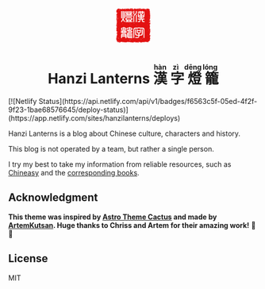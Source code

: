 <div align="center">
  <img alt="Astro Citrus logo" src="/public/images/seal.jpg" width="70" />
</div>
<h1 align="center">
Hanzi Lanterns
<ruby>
  漢<rt>hàn</rt>
  字<rt>zì</rt>
  燈<rt>dēng</rt>
  籠<rt>lóng</rt>
</ruby>

</h1>
[![Netlify Status](https://api.netlify.com/api/v1/badges/f6563c5f-05ed-4f2f-9f23-1bae68576645/deploy-status)](https://app.netlify.com/sites/hanzilanterns/deploys)

Hanzi Lanterns is a blog about Chinese culture, characters and history.

This blog is not operated by a team, but rather a single person.

I try my best to take my information from reliable resources, such as [Chineasy](https://www.chineasy.com) and the [corresponding books](https://www.harpercollins.com/blogs/authors/shaolan-20162122537947).

## Acknowledgment

**This theme was inspired by [Astro Theme Cactus](https://github.com/chrismwilliams/astro-theme-cactus) and made by [ArtemKutsan](https://github.com/ArtemKutsan/astro-citrus). Huge thanks to Chriss and Artem for their amazing work!** 🚀👏


## License

MIT
